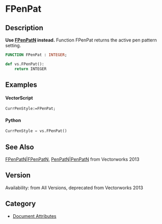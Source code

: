 # FPenPat

## Description
<b>Use [ FPenPatN](FPenPatN.md)  instead.</b>
Function FPenPat returns the active pen pattern setting.

```pascal
FUNCTION FPenPat : INTEGER;
```

```python
def vs.FPenPat():
    return INTEGER
```

## Examples
#### VectorScript ####
```pascal
CurrPenStyle:=FPenPat;
```
#### Python ####
```python
CurrPenStyle = vs.FPenPat()
```

## See Also
[FPenPatN|FPenPatN](FPenPatN|FPenPatN.md), [PenPatN|PenPatN](PenPatN|PenPatN.md)  from Vectorworks 2013

## Version
Availability: from All Versions, deprecated from Vectorworks 2013

## Category
* [Document Attributes](../Categories/Document%20Attributes.md)
